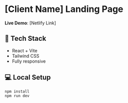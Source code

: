 # [Client Name] Landing Page  
**Live Demo**: [Netlify Link]  

## 🚀 Tech Stack  
- React + Vite  
- Tailwind CSS  
- Fully responsive  

## 💻 Local Setup  
```bash
npm install
npm run dev
